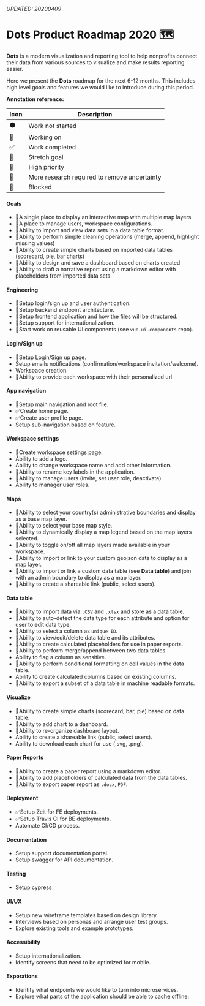 _UPDATED: 20200409_

# Dots Product Roadmap 2020 🗺️

**Dots** is a modern visualization and reporting tool to help nonprofits connect their data from various sources to visualize and make results reporting easier.

Here we present the **Dots** roadmap for the next 6-12 months. This includes high level goals and features we would like to introduce during this period.

**Annotation reference:**

|Icon|Description| 
|--|--|
|⚫️|Work not started|
|🏃|Working on|
|✅|Work completed|
|🚀|Stretch goal|
|🌲|High priority|
|🔵|More research required to remove uncertainty|
|🔴|Blocked|

#### Goals
* 🌲A single place to display an interactive map with multiple map layers.
* 🌲A place to manage users, workspace configurations.
* 🌲Ability to import and view data sets in a data table format.
* 🚀Ability to perform simple cleaning operations (merge, append, highlight missing values)
* 🔵Ability to create simple charts based on imported data tables (scorecard, pie, bar charts)
* 🔵Ability to design and save a dashboard based on charts created
* 🔵Ability to draft a narrative report using a markdown editor with placeholders from imported data sets.

#### Engineering
* 🏃Setup login/sign up and user authentication.
* 🏃Setup backend endpoint architecture.
* 🏃Setup frontend application and how the files will be structured.
* 🏃Setup support for internationalization.
* 🏃Start work on reusable UI components (see `vue-ui-components` repo).

#### Login/Sign up
* 🏃Setup Login/Sign up page.
* Setup emails notifications (confirmation/workspace invitation/welcome).
* Workspace creation.
* 🚀Ability to provide each workspace with their personalized url.

#### App navigation
* 🏃Setup main navigation and root file.
* ✅Create home page.
* ✅Create user profile page.
* Setup sub-navigation based on feature.

#### Workspace settings
* 🏃Create workspace settings page.
* Ability to add a logo.
* Ability to change workspace name and add other information.
* 🌲Ability to rename key labels in the application.
* 🌲Ability to manage users (invite, set user role, deactivate).
* Ability to manager user roles.

#### Maps
* 🌲Ability to select your country(s) administrative boundaries and display as a base map layer.
* 🚀Ability to select your base map style.
* 🌲Ability to dynamically display a map legend based on the map layers selected.
* 🌲Ability to toggle on/off all map layers made available in your workspace.
* 🌲Ability to import or link to your custom geojson data to display as a map layer.
* 🚀Ability to import or link a custom data table (see **Data table**) and join with an admin boundary to display as a map layer.
* 🚀Ability to create a shareable link (public, select users).

#### Data table
* 🌲Ability to import data via `.CSV` and `.xlsx` and store as a data table.
* 🔵Ability to auto-detect the data type for each attribute and option for user to edit data type.
* 🌲Ability to select a column as `unique ID`.
* 🌲Ability to view/edit/delete data table and its attributes.
* 🔵Ability to create calculated placeholders for use in paper reports.
* 🚀Ability to perform merge/append between two data tables.
* Ability to flag a column as sensitive.
* 🚀Ability to perform conditional formatting on cell values in the data table.
* Ability to create calculated columns based on existing columns.
* 🔵Ability to export a subset of a data table in machine readable formats.

#### Visualize
* 🌲Ability to create simple charts (scorecard, bar, pie) based on data table.
* 🌲Ability to add chart to a dashboard.
* 🚀Ability to re-organize dashboard layout.
* Ability to create a shareable link (public, select users).
* Ability to download each chart for use (.svg, .png).

#### Paper Reports
* 🌲Ability to create a paper report using a markdown editor.
* 🚀Ability to add placeholders of calculated data from the data tables.
* 🌲Ability to export paper report as `.docx`, `PDF`.

#### Deployment
* ✅Setup Zeit for FE deployments.
* ✅Setup Travis CI for BE deployments.
* Automate CI/CD process.

#### Documentation
* Setup support documentation portal.
* Setup swagger for API documentation.

#### Testing
* Setup cypress

#### UI/UX
* Setup new wireframe templates based on design library.
* Interviews based on personas and arrange user test groups.
* Explore existing tools and example prototypes.

#### Accessibility
* Setup internationalization.
* Identify screens that need to be optimized for mobile.

#### Exporations
* Identify what endpoints we would like to turn into microservices.
* Explore what parts of the application should be able to cache offline.